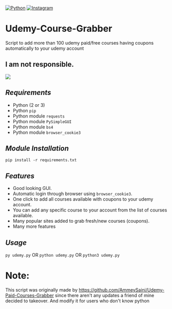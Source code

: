 [![Python](https://forthebadge.com/images/badges/made-with-python.svg)](https://www.python.org/)
[![Instagram](https://forthebadge.com/images/badges/thats-how-they-get-you.svg)](https://www.instagram.com/techtanic/)


# Udemy-Course-Grabber
Script to add more than 100 udemy paid/free courses having coupons automatically to your udemy account

## I am not responsible.
![](https://cdn.discordapp.com/attachments/749247352073617518/785906195767754753/unknown.png)


## ***Requirements***

- Python (2 or 3)
- Python `pip`
- Python module `requests`
- Python module `PySimpleGUI`
- Python module `bs4`
- Python module `browser_cookie3`

## ***Module Installation***

	pip install -r requirements.txt

## ***Features***

- Good looking GUI.
- Automatic login through browser using `browser_cookie3`.
- One click to add all courses available with coupons to your udemy account.
- You can add any specific course to your account from the list of courses available.
- Many popular sites added to grab fresh/new courses (coupons).
- Many more features

## ***Usage***
`py udemy.py` 
OR
`python udemy.py`
OR
`python3 udemy.py`
 





# Note: 
This script was originally made by https://github.com/AmmeySaini/Udemy-Paid-Courses-Grabber since there aren't any updates a friend of mine decided to takeover.
And modify it for users who don't know python
